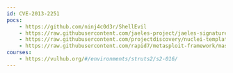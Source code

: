```yaml
---
id: CVE-2013-2251
pocs:
    - https://github.com/ninj4c0d3r/ShellEvil
    - https://raw.githubusercontent.com/jaeles-project/jaeles-signatures/master/cves/apache-struts-rce-cve-2013-2251.yaml
    - https://raw.githubusercontent.com/projectdiscovery/nuclei-templates/master/cves/CVE-2013-2251.yaml
    - https://raw.githubusercontent.com/rapid7/metasploit-framework/master/modules/exploits/multi/http/struts_default_action_mapper.rb
courses:
    - https://vulhub.org/#/environments/struts2/s2-016/
---
```

